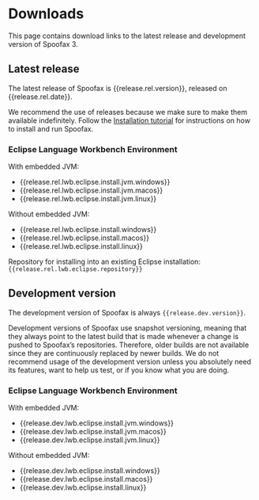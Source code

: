# Downloads

This page contains download links to the latest release and development version of Spoofax 3.

## Latest release

The latest release of Spoofax is {{release.rel.version}}, released on {{release.rel.date}}.

We recommend the use of releases because we make sure to make them available indefinitely. Follow the [Installation tutorial](../tutorial/install.md) for instructions on how to install and run Spoofax.

### Eclipse Language Workbench Environment

With embedded JVM:

* {{release.rel.lwb.eclipse.install.jvm.windows}}
* {{release.rel.lwb.eclipse.install.jvm.macos}}
* {{release.rel.lwb.eclipse.install.jvm.linux}}

Without embedded JVM:

* {{release.rel.lwb.eclipse.install.windows}}
* {{release.rel.lwb.eclipse.install.macos}}
* {{release.rel.lwb.eclipse.install.linux}}

Repository for installing into an existing Eclipse installation: `{{release.rel.lwb.eclipse.repository}}`

## Development version

The development version of Spoofax is always `{{release.dev.version}}`.

Development versions of Spoofax use snapshot versioning, meaning that they always point to the latest build that is made whenever a change is pushed to Spoofax’s repositories. Therefore, older builds are not available since they are continuously replaced by newer builds. We do not recommend usage of the development version unless you absolutely need its features, want to help us test, or if you know what you are doing.

### Eclipse Language Workbench Environment

With embedded JVM:

* {{release.dev.lwb.eclipse.install.jvm.windows}}
* {{release.dev.lwb.eclipse.install.jvm.macos}}
* {{release.dev.lwb.eclipse.install.jvm.linux}}

Without embedded JVM:

* {{release.dev.lwb.eclipse.install.windows}}
* {{release.dev.lwb.eclipse.install.macos}}
* {{release.dev.lwb.eclipse.install.linux}}
